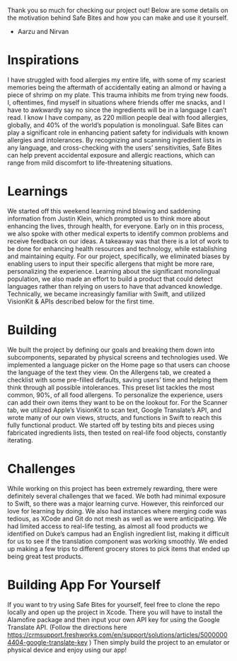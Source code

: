 Thank you so much for checking our project out! Below are some details on the motivation behind Safe Bites and how you can make and use it yourself.
- Aarzu and Nirvan

# Inspirations
I have struggled with food allergies my entire life, with some of my scariest memories being the aftermath of accidentally eating an almond or having a piece of shrimp on my plate. This trauma inhibits me from trying new foods. I, oftentimes, find myself in situations where friends offer me snacks, and I have to awkwardly say no since the ingredients will be in a language I can’t read. I know I have company, as 220 million people deal with food allergies, globally, and 40% of the world’s population is monolingual. Safe Bites can play a significant role in enhancing patient safety for individuals with known allergies and intolerances. By recognizing and scanning ingredient lists in any language, and cross-checking with the users’ sensitivities, Safe Bites can help prevent accidental exposure and allergic reactions, which can range from mild discomfort to life-threatening situations.
# Learnings
We started off this weekend learning mind blowing and saddening information from Justin Klein, which prompted us to think more about enhancing the lives, through health, for everyone. Early on in this process, we also spoke with other medical experts to identify common problems and receive feedback on our ideas. A takeaway was that there is a lot of work to be done for enhancing health resources and technology, while establishing and maintaining equity. For our project, specifically, we eliminated biases by enabling users to input their specific allergens that might be more rare, personalizing the experience. Learning about the significant monolingual population, we also made an effort to build a product that could detect languages rather than relying on users to have that advanced knowledge. Technically, we became increasingly familiar with Swift, and utilized VisionKit & APIs described below for the first time. 
# Building
We built the project by defining our goals and breaking them down into subcomponents, separated by physical screens and technologies used. We implemented a language picker on the Home page so that users can choose the language of the text they view. On the Allergens tab, we created a checklist with some pre-filled defaults, saving users’ time and helping them think through all possible intolerances. This preset list tackles the most common, 90%, of all food allergens. To personalize the experience, users can add their own items they want to be on the lookout for. For the Scanner tab, we utilized Apple’s VisionKit to scan text, Google Translate’s API, and wrote many of our own views, structs, and functions in Swift to reach this fully functional product. We started off by testing bits and pieces using fabricated ingredients lists, then tested on real-life food objects, constantly iterating.
# Challenges
While working on this project has been extremely rewarding, there were definitely several challenges that we faced. We both had minimal exposure to Swift, so there was a major learning curve. However, this reinforced our love for learning by doing. We also had instances where merging code was tedious, as XCode and Git do not mesh as well as we were anticipating. We had limited access to real-life testing, as almost all food products we identified on Duke’s campus had an English ingredient list, making it difficult for us to see if the translation component was working smoothly. We ended up making a few trips to different grocery stores to pick items that ended up being great test products. 
# Building App For Yourself
If you want to try using Safe Bites for yourself, feel free to clone the repo locally and open up the project in Xcode. There you will have to install the Alamofire package and then input your own API key for using the Google Translate API. (Follow the directions here https://crmsupport.freshworks.com/en/support/solutions/articles/50000004404-google-translate-key ) Then simply build the project to an emulator or physical device and enjoy using our app!
